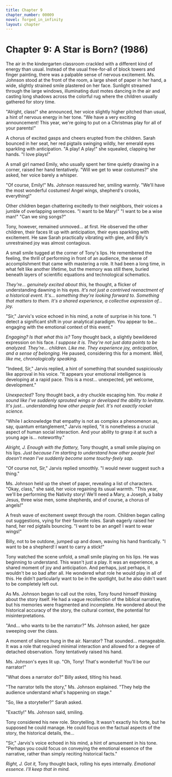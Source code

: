 ```yaml
---
title: Chapter 9
chapter_number: 00009
novel: forged_in_infinity
layout: chapter
---
```


# **Chapter 9: A Star is Born? (1986)**

The air in the kindergarten classroom crackled with a different kind of
energy than usual. Instead of the usual free-for-all of block towers and
finger painting, there was a palpable sense of nervous excitement. Ms.
Johnson stood at the front of the room, a large sheet of paper in her
hand, a wide, slightly strained smile plastered on her face. Sunlight
streamed through the large windows, illuminating dust motes dancing in
the air and casting long shadows across the colorful rug where the
children usually gathered for story time.

"Alright, class!" she announced, her voice slightly higher pitched than
usual, a hint of nervous energy in her tone. "We have a very exciting
announcement! This year, we're going to put on a Christmas play for all
of your parents!"

A chorus of excited gasps and cheers erupted from the children. Sarah
bounced in her seat, her red pigtails swinging wildly, her emerald eyes
sparkling with anticipation. "A play! A play!" she squealed, clapping
her hands. "I love plays!"

A small girl named Emily, who usually spent her time quietly drawing in
a corner, raised her hand tentatively. "Will we get to wear costumes?"
she asked, her voice barely a whisper.

"Of course, Emily!" Ms. Johnson reassured her, smiling warmly. "We'll
have the most wonderful costumes! Angel wings, shepherd's crooks,
everything!"

Other children began chattering excitedly to their neighbors, their
voices a jumble of overlapping sentences. "I want to be Mary!" "I want
to be a wise man!" "Can we sing songs?"

Tony, however, remained unmoved... at first. He observed the other
children, their faces lit up with anticipation, their eyes sparkling
with excitement. He saw Sarah practically vibrating with glee, and
Billy's unrestrained joy was almost contagious.

A small smile tugged at the corner of Tony's lips. He remembered the
feeling, the thrill of performing in front of an audience, the sense of
accomplishment that came with mastering a role. It had been a long time,
in what felt like another lifetime, but the memory was still there,
buried beneath layers of scientific equations and technological
schematics.

*They're... genuinely excited about this,* he thought, a flicker of
understanding dawning in his eyes. *It's not just a contrived
reenactment of a historical event. It's... something they're looking
forward to. Something that matters to them. It's a shared experience, a
collective expression of... joy.*

"Sir," Jarvis's voice echoed in his mind, a note of surprise in his
tone. "I detect a significant shift in your analytical paradigm. You
appear to be... engaging with the emotional context of this event."

*Engaging? Is that what this is?* Tony thought back, a slightly
bewildered expression on his face. *I suppose it is. They're not just
data points to be analyzed. They're... children. Like me. They
experience joy, anticipation, and a sense of belonging.* He paused,
considering this for a moment. *Well, like me, chronologically
speaking.*

"Indeed, Sir," Jarvis replied, a hint of something that sounded
suspiciously like approval in his voice. "It appears your emotional
intelligence is developing at a rapid pace. This is a most...
unexpected, yet welcome, development."

*Unexpected?* Tony thought back, a dry chuckle escaping him. *You make
it sound like I've suddenly sprouted wings or developed the ability to
levitate. It's just... understanding how other people feel. It's not
exactly rocket science.*

"While I acknowledge that empathy is not as complex a phenomenon as,
say, quantum entanglement," Jarvis replied, "it is nonetheless a crucial
aspect of human social interaction. And your ability to grasp it at such
a young age is... noteworthy."

*Alright, J. Enough with the flattery,* Tony thought, a small smile
playing on his lips. *Just because I'm starting to understand how other
people feel doesn't mean I've suddenly become some touchy-feely sap.*

"Of course not, Sir," Jarvis replied smoothly. "I would never suggest
such a thing."

Ms. Johnson held up the sheet of paper, revealing a list of characters.
"Okay, class," she said, her voice regaining its usual warmth. "This
year, we'll be performing the Nativity story! We'll need a Mary, a
Joseph, a baby Jesus, three wise men, some shepherds, and of course, a
chorus of angels!"

A fresh wave of excitement swept through the room. Children began
calling out suggestions, vying for their favorite roles. Sarah eagerly
raised her hand, her red pigtails bouncing. "I want to be an angel! I
want to wear wings!"

Billy, not to be outdone, jumped up and down, waving his hand
frantically. "I want to be a shepherd! I want to carry a stick!"

Tony watched the scene unfold, a small smile playing on his lips. He was
beginning to understand. This wasn\'t just a play. It was an experience,
a shared moment of joy and anticipation. And perhaps, just perhaps, it
wouldn\'t be so bad after all. He wondered what role he would play in
all of this. He didn't particularly want to be in the spotlight, but he
also didn't want to be completely left out.

As Ms. Johnson began to call out the roles, Tony found himself thinking
about the story itself. He had a vague recollection of the biblical
narrative, but his memories were fragmented and incomplete. He wondered
about the historical accuracy of the story, the cultural context, the
potential for misinterpretations.

"And... who wants to be the narrator?" Ms. Johnson asked, her gaze
sweeping over the class.

A moment of silence hung in the air. Narrator? That sounded...
manageable. It was a role that required minimal interaction and allowed
for a degree of detached observation. Tony tentatively raised his hand.

Ms. Johnson's eyes lit up. "Oh, Tony! That's wonderful! You'll be our
narrator!"

"What does a narrator do?" Billy asked, tilting his head.

"The narrator tells the story," Ms. Johnson explained. "They help the
audience understand what's happening on stage."

"So, like a storyteller?" Sarah asked.

"Exactly!" Ms. Johnson said, smiling.

Tony considered his new role. Storytelling. It wasn't exactly his forte,
but he supposed he could manage. He could focus on the factual aspects
of the story, the historical details, the...

"Sir," Jarvis's voice echoed in his mind, a hint of amusement in his
tone. "Perhaps you could focus on conveying the emotional essence of the
narrative, rather than simply reciting historical facts."

*Right, J. Got it,* Tony thought back, rolling his eyes internally.
*Emotional essence. I'll keep that in mind.*
